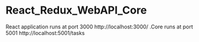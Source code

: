 # React_Redux_WebAPI_Core
React application runs at port 3000 http://localhost:3000/
.Core runs at port 5001 http://localhost:5001/tasks
